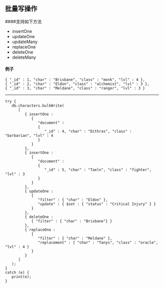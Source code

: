 ## 批量写操作
####支持如下方法
+ insertOne
+ updateOne
+ updateMany
+ replaceOne
+ deleteOne
+ deleteMany

#### 例子
    
    { "_id" : 1, "char" : "Brisbane", "class" : "monk", "lvl" : 4 },
    { "_id" : 2, "char" : "Eldon", "class" : "alchemist", "lvl" : 3 },
    { "_id" : 3, "char" : "Meldane", "class" : "ranger", "lvl" : 3 }
------------    
    try {
       db.characters.bulkWrite(
          [
             { insertOne :
                {
                   "document" :
                   {
                      "_id" : 4, "char" : "Dithras", "class" : "barbarian", "lvl" : 4
                   }
                }
             },
             { insertOne :
                {
                   "document" :
                   {
                      "_id" : 5, "char" : "Taeln", "class" : "fighter", "lvl" : 3
                   }
                }
             },
             { updateOne :
                {
                   "filter" : { "char" : "Eldon" },
                   "update" : { $set : { "status" : "Critical Injury" } }
                }
             },
             { deleteOne :
                { "filter" : { "char" : "Brisbane"} }
             },
             { replaceOne :
                {
                   "filter" : { "char" : "Meldane" },
                   "replacement" : { "char" : "Tanys", "class" : "oracle", "lvl" : 4 }
                }
             }
          ]
       );
    }
    catch (e) {
       print(e);
    }